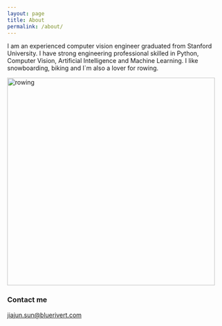 ```yaml
---
layout: page
title: About
permalink: /about/
---
```


I am an experienced computer vision engineer graduated from Stanford University. I have strong engineering professional skilled in Python, Computer Vision, Artificial Intelligence and Machine Learning. I like snowboarding, biking and I`m also a lover for rowing.

<img src="https://raw.githubusercontent.com/jiajuns/jiajuns.github.io/master/images/IMG_3373.JPG" width="480" alt="rowing" />


### Contact me

[jiajun.sun@bluerivert.com](mailto:jiajun.sun@bluerivert.com)